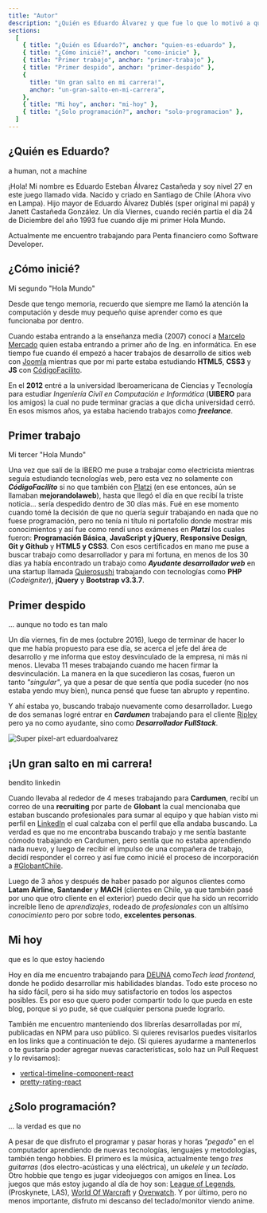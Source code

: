 ```yaml
---
title: "Autor"
description: "¿Quién es Eduardo Álvarez y que fue lo que lo motivó a querer compartir sus conocimientos con los demás?"
sections:
  [
    { title: "¿Quién es Eduardo?", anchor: "quien-es-eduardo" },
    { title: "¿Cómo inicié?", anchor: "como-inicie" },
    { title: "Primer trabajo", anchor: "primer-trabajo" },
    { title: "Primer despido", anchor: "primer-despido" },
    {
      title: "Un gran salto en mi carrera!",
      anchor: "un-gran-salto-en-mi-carrera",
    },
    { title: "Mi hoy", anchor: "mi-hoy" },
    { title: "¿Solo programación?", anchor: "solo-programacion" },
  ]
---
```


<h2 id="quien-es-eduardo">¿Quién es Eduardo?</h2>
<p class="subtitle">a human, not a machine</p>

¡Hola! Mi nombre es Eduardo Esteban Álvarez Castañeda y soy nivel 27 en este juego llamado vida. Nacido y criado en Santiago de Chile (Ahora vivo en Lampa). Hijo mayor de Eduardo Álvarez Dublés (sper original mi papá) y Janett Castañeda González. Un día Viernes, cuando recién partía el día 24 de Diciembre del año 1993 fue cuando dije mi primer Hola Mundo.

Actualmente me encuentro trabajando para Penta financiero como Software Developer.

<h2 id="como-inicie">¿Cómo inicié?</h2>
<p class="subtitle">Mi segundo "Hola Mundo"</p>

Desde que tengo memoria, recuerdo que siempre me llamó la atención la computación y desde muy pequeño quise aprender como es que funcionaba por dentro.

Cuando estaba entrando a la enseñanza media (2007) conocí a <a href="https://twitter.com/m_mrk2" target="_blank" rel="noopener noreferrer">Marcelo Mercado</a> quien estaba entrando a primer año de Ing. en informática. En ese tiempo fue cuando él empezó a hacer trabajos de desarrollo de sitios web con <a href="https://www.joomla.org/" target="_blank" rel="noopener noreferrer">Joomla</a> mientras que por mi parte estaba estudiando **HTML5**, **CSS3** y **JS** con <a href="https://codigofacilito.com/" target="_blank" rel="noopener noreferrer">CódigoFacilito</a>.

En el **2012** entré a la universidad Iberoamericana de Ciencias y Tecnología para estudiar _Ingeniería Civil en Computación e Informática_ (**UIBERO** para los amigos) la cual no pude terminar gracias a que dicha universidad cerró. En esos mismos años, ya estaba haciendo trabajos como **_freelance_**.

<h2 id="primer-trabajo">Primer trabajo</h2>
<p class="subtitle">Mi tercer "Hola Mundo"</p>

Una vez que salí de la IBERO me puse a trabajar como electricista mientras seguía estudiando tecnologías web, pero esta vez no solamente con **_CódigoFacilito_** si no que también con <a href="https://platzi.com" target="_blank" rel="noopener noreferrer">Platzi</a> (en ese entonces, aún se llamaban **mejorandolaweb**), hasta que llegó el día en que recibí la triste noticia... sería despedido dentro de 30 días más. Fué en ese momento cuando tomé la decisión de que no quería seguir trabajando en nada que no fuese programación, pero no tenía ni título ni portafolio donde mostrar mis conocimientos y así fue como rendí unos exámenes en **_Platzi_** los cuales fueron: **Programación Básica**, **JavaScript y jQuery**, **Responsive Design**, **Git y Github** y **HTML5 y CSS3**. Con esos certificados en mano me puse a buscar trabajo como desarrollador y para mi fortuna, en menos de los 30 días ya había encontrado un trabajo como **_Ayudante desarrollador web_** en una startup llamada <a href="https://quierosushi.cl/" target="_blank" rel="noopener noreferrer">Quierosushi</a> trabajando con tecnologías como **PHP** (_Codeigniter_), **jQuery** y **Bootstrap v3.3.7**.

<h2 id="primer-despido">Primer despido</h2>
<p class="subtitle">... aunque no todo es tan malo</p>

Un día viernes, fin de mes (octubre 2016), luego de terminar de hacer lo que me había propuesto para ese día, se acerca el jefe del área de desarrollo y me informa que estoy desvinculado de la empresa, ni más ni menos. Llevaba 11 meses trabajando cuando me hacen firmar la desvinculación. La manera en la que sucedieron las cosas, fueron un tanto *"singular"*, ya que a pesar de que sentía que podía suceder (no nos estaba yendo muy bien), nunca pensé que fuese tan abrupto y repentino.

Y ahí estaba yo, buscando trabajo nuevamente como desarrollador. Luego de dos semanas logré entrar en **_Cardumen_** trabajando para el cliente <a href="https://simple.ripley.cl/" target="_blank" rel="noopener noreferrer">Ripley</a> pero ya no como ayudante, sino como **_Desarrollador FullStack_**.

<div class="custom-content">
  <img src="/images/author/super-pixel.png" alt="Super pixel-art eduardoalvarez" class="custom-image" />
</div>

<h2 id="un-gran-salto-en-mi-carrera">¡Un gran salto en mi carrera!</h2>
<p class="subtitle">bendito linkedin</p>

Cuando llevaba al rededor de 4 meses trabajando para **Cardumen**, recibí un correo de una **recruiting** por parte de **Globant** la cual mencionaba que estaban buscando profesionales para sumar al equipo y que habían visto mi perfil en <a href="https://www.linkedin.com/in/eduardoalvarezc/" target="_blank" rel="noopener noreferrer">LinkedIn</a> el cual calzaba con el perfil que ella andaba buscando. La verdad es que no me encontraba buscando trabajo y me sentía bastante cómodo trabajando en Cardumen, pero sentía que no estaba aprendiendo nada nuevo, y luego de recibir el impulso de una compañera de trabajo, decidí responder el correo y así fue como inicié el proceso de incorporación a <a href="https://www.instagram.com/explore/tags/globantchile/?hl=es-la" target="_blank" rel="noopener noreferrer">#GlobantChile</a>.

Luego de 3 años y después de haber pasado por algunos clientes como **Latam Airline**, **Santander** y **MACH** (clientes en Chile, ya que también pasé por uno que otro cliente en el exterior) puedo decir que ha sido un recorrido increíble lleno de _aprendizajes_, rodeado de _profesionales_ con un altísimo _conocimiento_ pero por sobre todo, **excelentes personas**.

<h2 id="mi-hoy">Mi hoy</h2>
<p class="subtitle">que es lo que estoy haciendo</p>

Hoy en día me encuentro trabajando para <a href="https://www.deuna.com" target="_blank" rel="noopener noreferrer">DEUNA</a> como*Tech lead frontend*, donde he podido desarrollar mis habilidades blandas. Todo este proceso no ha sido fácil, pero si ha sido muy satisfactorio en todos los aspectos posibles. Es por eso que quero poder compartir todo lo que pueda en este blog, porque si yo pude, sé que cualquier persona puede lograrlo.

También me encuentro manteniendo dos librerías desarrolladas por mí, publicadas en NPM para uso público. Si quieres revisarlos puedes visitarlos en los links que a continuación te dejo. (Si quieres ayudarme a mantenerlos o te gustaría poder agregar nuevas características, solo haz un Pull Request y lo revisamos):

- <a href="https://www.npmjs.com/package/vertical-timeline-component-react" target="_blank" rel="noopener noreferrer">vertical-timeline-component-react</a>
- <a href="https://www.npmjs.com/package/pretty-rating-react" target="_blank" rel="noopener noreferrer">pretty-rating-react</a>

<h2 id="solo-programacion">¿Solo programación?</h2>
<p class="subtitle">... la verdad es que no</p>

A pesar de que disfruto el programar y pasar horas y horas *"pegado"* en el computador aprendiendo de nuevas tecnologías, lenguajes y metodologías, también tengo hobbies. El primero es la música, actualmente tengo *tres guitarras* (dos electro-acústicas y una eléctrica), un _ukelele_ y _un teclado_. Otro hobbie que tengo es jugar videojuegos con amigos en línea. Los juegos que más estoy jugando al día de hoy son: <a href="https://las.leagueoflegends.com/es-es/" target="_blank" rel="noopener noreferrer">League of Legends</a>, (Proskynete, LAS), <a href="https://worldofwarcraft.com/es-es/" target="_blank" rel="noopener noreferrer">World Of Warcraft</a> y <a href="https://playoverwatch.com/es-es/" target="_blank" rel="noopener noreferrer">Overwatch</a>. Y por último, pero no menos importante, disfruto mi descanso del teclado/monitor viendo anime.
